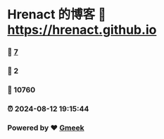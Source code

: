 # Hrenact 的博客 :link: https://hrenact.github.io 
### :page_facing_up: [7](https://hrenact.github.io/tag.html) 
### :speech_balloon: 2 
### :hibiscus: 10760 
### :alarm_clock: 2024-08-12 19:15:44 
### Powered by :heart: [Gmeek](https://github.com/Meekdai/Gmeek)
